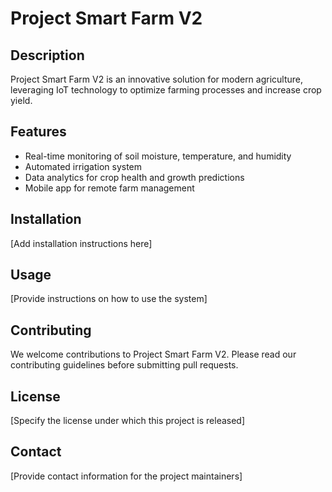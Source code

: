 # Project Smart Farm V2

## Description
Project Smart Farm V2 is an innovative solution for modern agriculture, leveraging IoT technology to optimize farming processes and increase crop yield.

## Features
- Real-time monitoring of soil moisture, temperature, and humidity
- Automated irrigation system
- Data analytics for crop health and growth predictions
- Mobile app for remote farm management

## Installation
[Add installation instructions here]

## Usage
[Provide instructions on how to use the system]

## Contributing
We welcome contributions to Project Smart Farm V2. Please read our contributing guidelines before submitting pull requests.

## License
[Specify the license under which this project is released]

## Contact
[Provide contact information for the project maintainers]
